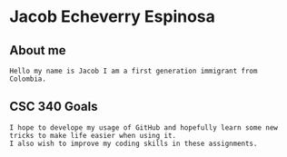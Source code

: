 # Jacob Echeverry Espinosa

## About me
    Hello my name is Jacob I am a first generation immigrant from Colombia.

## CSC 340 Goals
    I hope to develope my usage of GitHub and hopefully learn some new tricks to make life easier when using it.
    I also wish to improve my coding skills in these assignments.